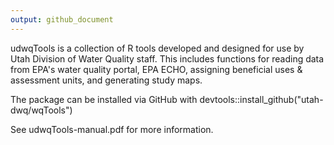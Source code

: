 ```yaml
---
output: github_document
---
```


udwqTools is a collection of R tools developed and designed for use by Utah Division of Water Quality staff.
This includes functions for reading data from EPA's water quality portal, EPA ECHO, assigning beneficial uses & assessment units, and generating study maps.

The package can be installed via GitHub with devtools::install_github("utah-dwq/wqTools")


See udwqTools-manual.pdf for more information.


